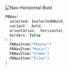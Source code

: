 ![Nav-Horizontal-Bold](https://github.com/powerhome/playbook-swift/assets/54749071/ac2bc0fb-ae3f-49f4-91b1-9c07ef78b395)

```swift
PBNav(
  selected: $selectedHBold,
  variant: .bold,
  orientation: .horizontal,
  borders: false
) {
  PBNavItem("Photos")
  PBNavItem("Music")
  PBNavItem("Video")
  PBNavItem("Files")
}
```
